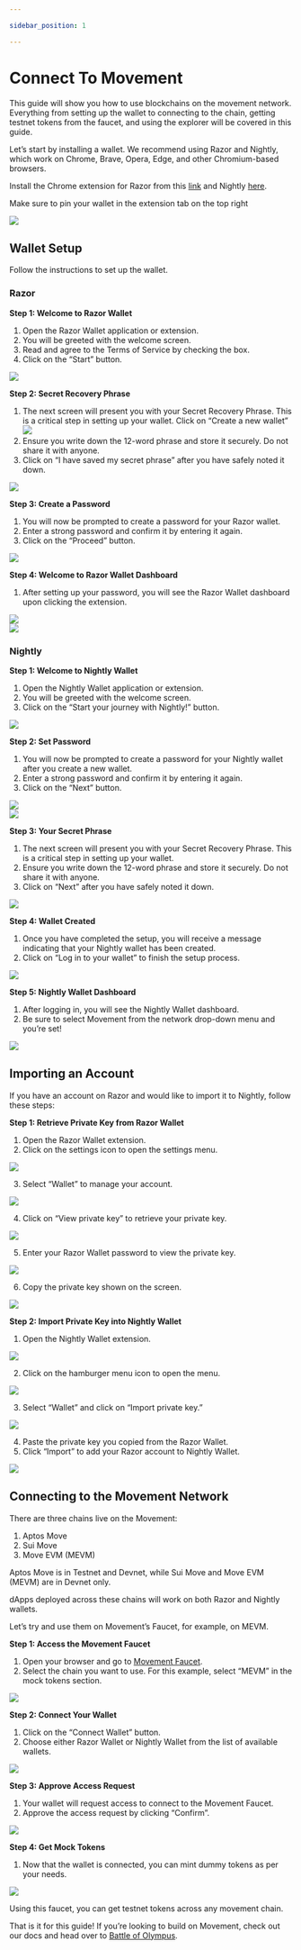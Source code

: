```yaml
---

sidebar_position: 1

---
```


# Connect To Movement

This guide will show you how to use blockchains on the movement network. Everything from setting up the wallet to connecting to the chain, getting testnet tokens from the faucet, and using the explorer will be covered in this guide.

Let’s start by installing a wallet. We recommend using Razor and Nightly, which work on Chrome, Brave, Opera, Edge, and other Chromium-based browsers.

Install the Chrome extension for Razor from this [link](https://chromewebstore.google.com/detail/razor-wallet/fdcnegogpncmfejlfnffnofpngdiejii) and Nightly [here](https://chromewebstore.google.com/detail/nightly/fiikommddbeccaoicoejoniammnalkfa).

Make sure to pin your wallet in the extension tab on the top right

![](./imgs/image1.png)

## Wallet Setup

 Follow the instructions to set up the wallet. 

### Razor

**Step 1: Welcome to Razor Wallet**

1. Open the Razor Wallet application or extension.
2. You will be greeted with the welcome screen.
3. Read and agree to the Terms of Service by checking the box.
4. Click on the “Start” button.

![](./imgs/image2.png)

**Step 2: Secret Recovery Phrase**

1. The next screen will present you with your Secret Recovery Phrase. This is a critical step in setting up your wallet. Click on “Create a new wallet”![](./imgs/image3.png)
2. Ensure you write down the 12-word phrase and store it securely. Do not share it with anyone.
3. Click on “I have saved my secret phrase” after you have safely noted it down.

![](./imgs/image4.png)

**Step 3: Create a Password**

1. You will now be prompted to create a password for your Razor wallet.
2. Enter a strong password and confirm it by entering it again.
3. Click on the “Proceed” button.

![](./imgs/image5.png)

**Step 4: Welcome to Razor Wallet Dashboard**

1. After setting up your password, you will see the Razor Wallet dashboard upon clicking the extension.

![](./imgs/image6.png)  
![](./imgs/image7.png)

### Nightly

**Step 1: Welcome to Nightly Wallet**

1. Open the Nightly Wallet application or extension.
2. You will be greeted with the welcome screen.
3. Click on the “Start your journey with Nightly!” button.

![](./imgs/image8.png)  

**Step 2: Set Password**

1. You will now be prompted to create a password for your Nightly wallet after you create a new wallet.
2. Enter a strong password and confirm it by entering it again.
3. Click on the “Next” button.

![](./imgs/image9.png)  
![](./imgs/image10.png)

**Step 3: Your Secret Phrase**

1. The next screen will present you with your Secret Recovery Phrase. This is a critical step in setting up your wallet.
2. Ensure you write down the 12-word phrase and store it securely. Do not share it with anyone.
3. Click on “Next” after you have safely noted it down.

![](./imgs/image11.png)  

**Step 4: Wallet Created**

1. Once you have completed the setup, you will receive a message indicating that your Nightly wallet has been created.
2. Click on “Log in to your wallet” to finish the setup process.

![](./imgs/image12.png)  

**Step 5: Nightly Wallet Dashboard**

1. After logging in, you will see the Nightly Wallet dashboard.
2. Be sure to select Movement from the network drop-down menu and you’re set!

![](./imgs/image13.png)

## Importing an Account

If you have an account on Razor and would like to import it to Nightly, follow these steps:

**Step 1: Retrieve Private Key from Razor Wallet**

1. Open the Razor Wallet extension.
2. Click on the settings icon to open the settings menu.

![](./imgs/image14.png)  

3. Select “Wallet” to manage your account.

![](./imgs/image15.png)  

4. Click on “View private key” to retrieve your private key.

![](./imgs/image16.png)  

5. Enter your Razor Wallet password to view the private key.

![](./imgs/image17.png)  

6. Copy the private key shown on the screen.

![](./imgs/image18.png)  

**Step 2: Import Private Key into Nightly Wallet**

1. Open the Nightly Wallet extension.

![](./imgs/image19.png)  

2. Click on the hamburger menu icon to open the menu.

![](./imgs/image20.png)  

3. Select “Wallet” and click on “Import private key.”

![](./imgs/image21.png)  

4. Paste the private key you copied from the Razor Wallet.
5. Click “Import” to add your Razor account to Nightly Wallet.

![](./imgs/image22.png)

## Connecting to the Movement Network

There are three chains live on the Movement:

1. Aptos Move
2. Sui Move
3. Move EVM (MEVM)

Aptos Move is in Testnet and Devnet, while Sui Move and Move EVM (MEVM) are in Devnet only.

dApps deployed across these chains will work on both Razor and Nightly wallets.

Let’s try and use them on Movement’s Faucet, for example, on MEVM.

**Step 1: Access the Movement Faucet**

1. Open your browser and go to [Movement Faucet](https://faucet.movementlabs.xyz/).
2. Select the chain you want to use. For this example, select “MEVM” in the mock tokens section.

![](./imgs/image23.png)  

**Step 2: Connect Your Wallet**

1. Click on the “Connect Wallet” button.
2. Choose either Razor Wallet or Nightly Wallet from the list of available wallets.

![](./imgs/image24.png)

**Step 3: Approve Access Request**

1. Your wallet will request access to connect to the Movement Faucet.
2. Approve the access request by clicking “Confirm”.

![](./imgs/image25.png)

**Step 4: Get Mock Tokens**

1. Now that the wallet is connected, you can mint dummy tokens as per your needs.

![](./imgs/image26.png)

Using this faucet, you can get testnet tokens across any movement chain.

That is it for this guide! If you’re looking to build on Movement, check out our docs and head over to [Battle of Olympus](https://olympus.movementlabs.xyz/).
